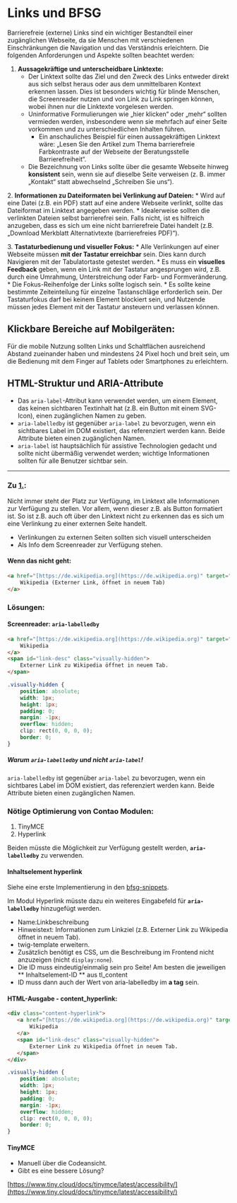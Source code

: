 # Links und BFSG

Barrierefreie (externe) Links sind ein wichtiger Bestandteil einer zugänglichen Webseite, da sie Menschen mit verschiedenen Einschränkungen die Navigation und das Verständnis erleichtern. Die folgenden Anforderungen und Aspekte sollten beachtet werden:

<a name="anker_linktext_1"></a>
1.  **Aussagekräftige und unterscheidbare Linktexte:**
    *   Der Linktext sollte das Ziel und den Zweck des Links entweder direkt aus sich selbst heraus oder aus dem unmittelbaren Kontext erkennen lassen. Dies ist besonders wichtig für blinde Menschen, die Screenreader nutzen und von Link zu Link springen können, wobei ihnen nur die Linktexte vorgelesen werden.
    *   Uninformative Formulierungen wie „hier klicken“ oder „mehr“ sollten vermieden werden, insbesondere wenn sie mehrfach auf einer Seite vorkommen und zu unterschiedlichen Inhalten führen.
        *   Ein anschauliches Beispiel für einen aussagekräftigen Linktext wäre: „Lesen Sie den Artikel zum Thema barrierefreie Farbkontraste auf der Webseite der Beratungsstelle Barrierefreiheit“.
    *   Die Bezeichnung von Links sollte über die gesamte Webseite hinweg **konsistent** sein, wenn sie auf dieselbe Seite verweisen (z. B. immer „Kontakt“ statt abwechselnd „Schreiben Sie uns“).

<a name="anker_linktext_2"></a>
2.  **Informationen zu Dateiformaten bei Verlinkung auf Dateien:**
    *   Wird auf eine Datei (z.B. ein PDF) statt auf eine andere Webseite verlinkt, sollte das Dateiformat im Linktext angegeben werden.
    *   Idealerweise sollten die verlinkten Dateien selbst barrierefrei sein. Falls nicht, ist es hilfreich anzugeben, dass es sich um eine nicht barrierefreie Datei handelt (z.B. „Download Merkblatt Alternativtexte (barrierefreies PDF)“).

<a name="anker_linktext_3"></a>
3.  **Tastaturbedienung und visueller Fokus:**
    *   Alle Verlinkungen auf einer Webseite müssen **mit der Tastatur erreichbar** sein. Dies kann durch Navigieren mit der Tabulatortaste getestet werden.
    *   Es muss ein **visuelles Feedback** geben, wenn ein Link mit der Tastatur angesprungen wird, z.B. durch eine Umrahmung, Unterstreichung oder Farb- und Formveränderung.
    *   Die Fokus-Reihenfolge der Links sollte logisch sein.
    *   Es sollte keine bestimmte Zeiteinteilung für einzelne Tastanschläge erforderlich sein. Der Tastaturfokus darf bei keinem Element blockiert sein, und Nutzende müssen jedes Element mit der Tastatur ansteuern und verlassen können.


## Klickbare Bereiche auf Mobilgeräten:

Für die mobile Nutzung sollten Links und Schaltflächen ausreichend Abstand zueinander haben und mindestens 24 Pixel hoch und breit sein, um die Bedienung mit dem Finger auf Tablets oder Smartphones zu erleichtern.

## HTML-Struktur und ARIA-Attribute

*   Das `aria-label`-Attribut kann verwendet werden, um einem Element, das keinen sichtbaren Textinhalt hat (z.B. ein Button mit einem SVG-Icon), einen zugänglichen Namen zu geben.
*   `aria-labelledby` ist gegenüber `aria-label` zu bevorzugen, wenn ein sichtbares Label im DOM existiert, das referenziert werden kann. Beide Attribute bieten einen zugänglichen Namen.
*   `aria-label` ist hauptsächlich für assistive Technologien gedacht und sollte nicht übermäßig verwendet werden; wichtige Informationen sollten für alle Benutzer sichtbar sein.

---

### Zu [1.](#anker_linktext_1):

Nicht immer steht der Platz zur Verfügung, im Linktext alle Informationen zur Verfügung zu stellen. Vor allem, wenn dieser z.B. als Button formatiert ist. So ist z.B. auch oft über den Linktext nicht zu erkennen das es sich um eine Verlinkung zu einer externen Seite handelt.

*   Verlinkungen zu externen Seiten sollten sich visuell unterscheiden
*   Als Info dem Screenreader zur Verfügung stehen.

#### Wenn das nicht geht:

```html
<a href="[https://de.wikipedia.org](https://de.wikipedia.org)" target="_blank" rel="noopener noreferrer">
    Wikipedia (Externer Link, öffnet in neuem Tab)
</a>
````

### Lösungen:

#### Screenreader: `aria-labelledby`

```html
<a href="[https://de.wikipedia.org](https://de.wikipedia.org)" target="_blank" rel="noopener noreferrer" aria-labelledby="link-desc">
    Wikipedia
</a>
<span id="link-desc" class="visually-hidden">
    Externer Link zu Wikipedia öffnet in neuem Tab.
</span>
```

```css
.visually-hidden {
    position: absolute;
    width: 1px;
    height: 1px;
    padding: 0;
    margin: -1px;
    overflow: hidden;
    clip: rect(0, 0, 0, 0);
    border: 0;
}
```

##### Warum `aria-labelledby` und nicht `aria-label`\!

`aria-labelledby` ist gegenüber `aria-label` zu bevorzugen, wenn ein sichtbares Label im DOM existiert, das referenziert werden kann. Beide Attribute bieten einen zugänglichen Namen.

### Nötige Optimierung von Contao Modulen:

1.  TinyMCE
2.  Hyperlink

Beiden müsste die Möglichkeit zur Verfügung gestellt werden, **`aria-labelledby`** zu verwenden.

#### Inhaltselement hyperlink

Siehe eine erste Implementierung in den [bfsg-snippets](https://github.com/ContaoBayern/bfsg-snippets).

Im Modul Hyperlink müsste dazu ein weiteres Eingabefeld für **`aria-labelledby`** hinzugefügt werden. 
- Name:Linkbeschreibung
- Hinweistext: Informationen zum Linkziel (z.B. Externer Link zu Wikipedia öffnet in neuem Tab).
- twig-template erweitern.
- Zusätzlich benötigt es CSS, um die Beschreibung im Frontend nicht anzuzeigen (nicht `display:none`).
- Die ID muss eindeutig/einmalig sein pro Seite\! Am besten die jeweiligen ** Inhaltselement-ID ** aus tl_content
- ID muss dann auch der Wert von aria-labelledby im **a tag** sein.


#### HTML-Ausgabe - content_hyperlink:

```html
<div class="content-hyperlink">  
   <a href="[https://de.wikipedia.org](https://de.wikipedia.org)" target="_blank" rel="noopener noreferrer" aria-labelledby="link-desc">
       Wikipedia
   </a>
   <span id="link-desc" class="visually-hidden">
       Externer Link zu Wikipedia öffnet in neuem Tab.
   </span>
</div>
```

```css
.visually-hidden {
    position: absolute;
    width: 1px;
    height: 1px;
    padding: 0;
    margin: -1px;
    overflow: hidden;
    clip: rect(0, 0, 0, 0);
    border: 0;
}
```

#### TinyMCE

  * Manuell über die Codeansicht.
  * Gibt es eine bessere Lösung?

[https://www.tiny.cloud/docs/tinymce/latest/accessibility/](https://www.tiny.cloud/docs/tinymce/latest/accessibility/)
